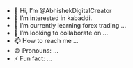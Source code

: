 - 👋 Hi, I’m @AbhishekDigitalCreator
- 👀 I’m interested in kabaddi.
- 🌱 I’m currently learning forex trading ...
- 💞️ I’m looking to collaborate on ...
- 📫 How to reach me ...
- 😄 Pronouns: ...
- ⚡ Fun fact: ...

<!---
AbhishekDigitalCreator/AbhishekDigitalCreator is a ✨ special ✨ repository because its `README.md` (this file) appears on your GitHub profile.
You can click the Preview link to take a look at your changes.
--->
